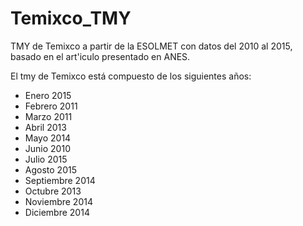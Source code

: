 # Temixco_TMY
TMY  de Temixco a partir de la ESOLMET con datos del 2010 al 2015, basado en el art'iculo presentado en ANES.

El tmy de Temixco está compuesto de los siguientes años:

* Enero      2015
* Febrero    2011
* Marzo      2011
* Abril      2013
* Mayo       2014
* Junio      2010
* Julio      2015
* Agosto     2015
* Septiembre 2014
* Octubre    2013
* Noviembre  2014
* Diciembre  2014
